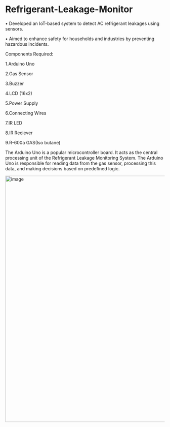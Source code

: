 # Refrigerant-Leakage-Monitor

• Developed an IoT-based system to detect AC refrigerant leakages using sensors. 

• Aimed to enhance safety for households and industries by preventing hazardous 
incidents.

Components Required:

1.Arduino Uno 

2.Gas Sensor 

3.Buzzer 

4.LCD (16x2) 

5.Power Supply 

6.Connecting Wires 

7.IR LED 

8.IR Reciever    

9.R-600a GAS(Iso butane)

The Arduino Uno is a popular microcontroller board. It acts as the central processing unit of the Refrigerant Leakage Monitoring System. The Arduino Uno is responsible for reading data from the gas sensor, processing this data, and making decisions based on predefined logic.

<img width="729" height="775" alt="image" src="https://github.com/user-attachments/assets/a53af28c-ddc7-4a69-a602-840aa7c4a331" />
